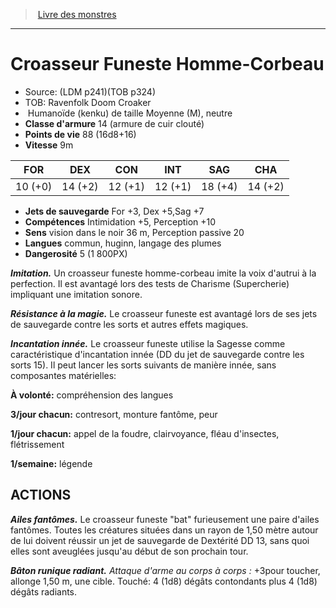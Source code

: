 ﻿> [Livre des monstres](tome_of_beasts_old.md)

---

# Croasseur Funeste Homme-Corbeau

- Source: (LDM p241)(TOB p324)
- TOB: Ravenfolk Doom Croaker
-  Humanoïde (kenku) de taille Moyenne (M), neutre
- **Classe d'armure** 14 (armure de cuir clouté)
- **Points de vie** 88 (16d8+16)
- **Vitesse** 9m

|FOR|DEX|CON|INT|SAG|CHA|
|---|---|---|---|---|---|
|10 (+0)|14 (+2)|12 (+1)|12 (+1)|18 (+4)|14 (+2)|

- **Jets de sauvegarde** For +3, Dex +5,Sag +7
- **Compétences** Intimidation +5, Perception +10
- **Sens** vision dans le noir 36 m, Perception passive 20
- **Langues** commun, huginn, langage des plumes
- **Dangerosité** 5 (1 800PX)

**_Imitation._** Un croasseur funeste homme-corbeau imite la voix d'autrui à la perfection. Il est avantagé lors des tests de Charisme (Supercherie) impliquant une imitation sonore.

**_Résistance à la magie._** Le croasseur funeste est avantagé lors de ses jets de sauvegarde contre les sorts et autres effets magiques.

**_Incantation innée._** Le croasseur funeste utilise la Sagesse comme caractéristique d'incantation innée (DD du jet de sauvegarde contre les sorts 15). Il peut lancer les sorts suivants de manière innée, sans composantes matérielles:

**À volonté:** compréhension des langues

**3/jour chacun:** contresort, monture fantôme, peur

**1/jour chacun:** appel de la foudre, clairvoyance, fléau d'insectes, flétrissement

**1/semaine:**  légende

## ACTIONS

**_Ailes fantômes._** Le croasseur funeste "bat" furieusement une paire d'ailes fantômes. Toutes les créatures situées dans un rayon de 1,50 mètre autour de lui doivent réussir un jet de sauvegarde de Dextérité DD 13, sans quoi elles sont aveuglées jusqu'au début de son prochain tour.

**_Bâton runique radiant._** _Attaque d'arme au corps à corps :_ +3pour toucher, allonge 1,50 m, une cible. Touché: 4 (1d8) dégâts contondants plus 4 (1d8) dégâts radiants.

